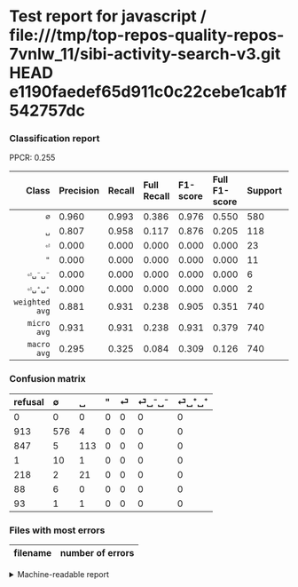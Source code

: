 # Test report for javascript / file:///tmp/top-repos-quality-repos-7vnlw_11/sibi-activity-search-v3.git HEAD e1190faedef65d911c0c22cebe1cab1f542757dc

### Classification report

PPCR: 0.255

| Class | Precision | Recall | Full Recall | F1-score | Full F1-score | Support | Full Support | PPCR |
|------:|:----------|:-------|:------------|:---------|:---------|:--------|:-------------|:-----|
| `∅` | 0.960| 0.993| 0.386| 0.976| 0.550| 580| 1493| 0.388 |
| `␣` | 0.807| 0.958| 0.117| 0.876| 0.205| 118| 965| 0.122 |
| `⏎` | 0.000| 0.000| 0.000| 0.000| 0.000| 23| 241| 0.095 |
| `"` | 0.000| 0.000| 0.000| 0.000| 0.000| 11| 12| 0.917 |
| `⏎␣⁻␣⁻` | 0.000| 0.000| 0.000| 0.000| 0.000| 6| 94| 0.064 |
| `⏎␣⁺␣⁺` | 0.000| 0.000| 0.000| 0.000| 0.000| 2| 95| 0.021 |
| `weighted avg` | 0.881| 0.931| 0.238| 0.905| 0.351| 740| 2900| 0.255 |
| `micro avg` | 0.931| 0.931| 0.238| 0.931| 0.379| 740| 2900| 0.255 |
| `macro avg` | 0.295| 0.325| 0.084| 0.309| 0.126| 740| 2900| 0.255 |

### Confusion matrix

|refusal|  ∅| ␣| "| ⏎| ⏎␣⁻␣⁻| ⏎␣⁺␣⁺| 
|:---|:---|:---|:---|:---|:---|:---|
|0 |0 |0 |0 |0 |0 |0 |
|913 |576 |4 |0 |0 |0 |0 |
|847 |5 |113 |0 |0 |0 |0 |
|1 |10 |1 |0 |0 |0 |0 |
|218 |2 |21 |0 |0 |0 |0 |
|88 |6 |0 |0 |0 |0 |0 |
|93 |1 |1 |0 |0 |0 |0 |

### Files with most errors

| filename | number of errors|
|:----:|:-----|

<details>
    <summary>Machine-readable report</summary>
```json
{
  "cl_report": {"\"": {"f1-score": 0.0, "precision": 0.0, "recall": 0.0, "support": 11}, "macro avg": {"f1-score": 0.3087066964481233, "precision": 0.2945238095238095, "recall": 0.32512176115332164, "support": 740}, "micro avg": {"f1-score": 0.9310810810810811, "precision": 0.9310810810810811, "recall": 0.9310810810810811, "support": 740}, "weighted avg": {"f1-score": 0.9048670665146819, "precision": 0.881138996138996, "recall": 0.9310810810810811, "support": 740}, "\u2205": {"f1-score": 0.976271186440678, "precision": 0.96, "recall": 0.993103448275862, "support": 580}, "\u23ce": {"f1-score": 0.0, "precision": 0.0, "recall": 0.0, "support": 23}, "\u23ce\u2423\u207a\u2423\u207a": {"f1-score": 0.0, "precision": 0.0, "recall": 0.0, "support": 2}, "\u23ce\u2423\u207b\u2423\u207b": {"f1-score": 0.0, "precision": 0.0, "recall": 0.0, "support": 6}, "\u2423": {"f1-score": 0.875968992248062, "precision": 0.8071428571428572, "recall": 0.9576271186440678, "support": 118}},
  "cl_report_full": {"\"": {"f1-score": 0.0, "precision": 0.0, "recall": 0.0, "support": 12}, "macro avg": {"f1-score": 0.1258218337502225, "precision": 0.2945238095238095, "recall": 0.08381647457854559, "support": 2900}, "micro avg": {"f1-score": 0.3785714285714286, "precision": 0.9310810810810811, "recall": 0.23758620689655172, "support": 2900}, "weighted avg": {"f1-score": 0.3514216711941379, "precision": 0.7628182266009852, "recall": 0.23758620689655172, "support": 2900}, "\u2205": {"f1-score": 0.5504061156235069, "precision": 0.96, "recall": 0.38580040187541864, "support": 1493}, "\u23ce": {"f1-score": 0.0, "precision": 0.0, "recall": 0.0, "support": 241}, "\u23ce\u2423\u207a\u2423\u207a": {"f1-score": 0.0, "precision": 0.0, "recall": 0.0, "support": 95}, "\u23ce\u2423\u207b\u2423\u207b": {"f1-score": 0.0, "precision": 0.0, "recall": 0.0, "support": 94}, "\u2423": {"f1-score": 0.20452488687782805, "precision": 0.8071428571428572, "recall": 0.11709844559585492, "support": 965}},
  "ppcr": 0.25517241379310346
}
```
</details>
